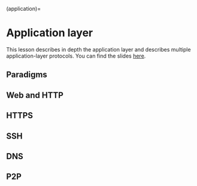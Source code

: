 (application)=
# Application layer

This lesson describes in depth the application layer and describes multiple application-layer protocols.
You can find the slides [here](slides/application.odp).

## Paradigms

## Web and HTTP

## HTTPS

## SSH

## DNS

## P2P
